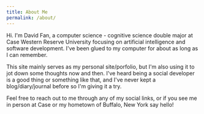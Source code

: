 ```yaml
---
title: About Me
permalink: /about/
---
```


Hi. I'm David Fan, a computer science - cognitive science double major at Case Western Reserve University focusing on artificial intelligence and software development. I've been glued to my computer for about as long as I can remember.

This site mainly serves as my personal site/porfolio, but I'm also using it to jot down some thoughts now and then. I've heard being a social developer is a good thing or something like that, and I've never kept a blog/diary/journal before so I'm giving it a try.

Feel free to reach out to me through any of my social links, or if you see me in person at Case or my hometown of Buffalo, New York say hello!

